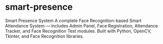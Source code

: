 # smart-presence
Smart Presence System A complete Face Recognition-based Smart Attendance System — includes Admin Panel, Face Registration, Attendance Tracker, and Face Recognition Test modules. Built with Python, OpenCV, Tkinter, and Face Recognition libraries.
